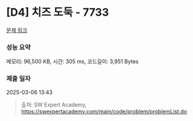 # [D4] 치즈 도둑 - 7733 

[문제 링크](https://swexpertacademy.com/main/code/problem/problemDetail.do?contestProbId=AWrDOdQqRCUDFARG) 

### 성능 요약

메모리: 96,500 KB, 시간: 305 ms, 코드길이: 3,951 Bytes

### 제출 일자

2025-03-06 13:43



> 출처: SW Expert Academy, https://swexpertacademy.com/main/code/problem/problemList.do
